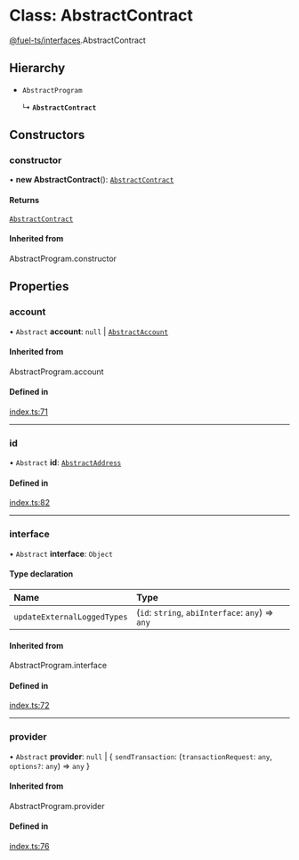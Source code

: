 # Class: AbstractContract

[@fuel-ts/interfaces](/api/Interfaces/index.md).AbstractContract

## Hierarchy

- `AbstractProgram`

  ↳ **`AbstractContract`**

## Constructors

### constructor

• **new AbstractContract**(): [`AbstractContract`](/api/Interfaces/AbstractContract.md)

#### Returns

[`AbstractContract`](/api/Interfaces/AbstractContract.md)

#### Inherited from

AbstractProgram.constructor

## Properties

### account

• `Abstract` **account**: ``null`` \| [`AbstractAccount`](/api/Interfaces/AbstractAccount.md)

#### Inherited from

AbstractProgram.account

#### Defined in

[index.ts:71](https://github.com/FuelLabs/fuels-ts/blob/8425f9ae/packag/api/src/index.ts#L71)

___

### id

• `Abstract` **id**: [`AbstractAddress`](/api/Interfaces/AbstractAddress.md)

#### Defined in

[index.ts:82](https://github.com/FuelLabs/fuels-ts/blob/8425f9ae/packag/api/src/index.ts#L82)

___

### interface

• `Abstract` **interface**: `Object`

#### Type declaration

| Name | Type |
| :------ | :------ |
| `updateExternalLoggedTypes` | (`id`: `string`, `abiInterface`: `any`) => `any` |

#### Inherited from

AbstractProgram.interface

#### Defined in

[index.ts:72](https://github.com/FuelLabs/fuels-ts/blob/8425f9ae/packag/api/src/index.ts#L72)

___

### provider

• `Abstract` **provider**: ``null`` \| { `sendTransaction`: (`transactionRequest`: `any`, `options?`: `any`) => `any`  }

#### Inherited from

AbstractProgram.provider

#### Defined in

[index.ts:76](https://github.com/FuelLabs/fuels-ts/blob/8425f9ae/packag/api/src/index.ts#L76)
